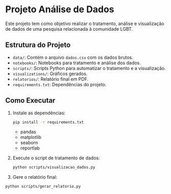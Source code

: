 # Projeto Análise de Dados

Este projeto tem como objetivo realizar o tratamento, análise e visualização de dados de uma pesquisa relacionada à comunidade LGBT.

## Estrutura do Projeto

- `data/`: Contém o arquivo `dados.csv` com os dados brutos.
- `notebooks/`: Notebooks para tratamento e análise dos dados.
- `scripts/`: Scripts Python para automatizar o tratamento e a visualização.
- `visualizations/`: Gráficos gerados.
- `relatorios/`: Relatório final em PDF.
- `requirements.txt`: Dependências do projeto.

## Como Executar

1. Instale as dependências:
     ```bash
     pip install -r requirements.txt
     ```
    - pandas
    - matplotlib
    - seaborn
    - reportlab

 
2. Execute o script de tratamento de dados:
   ```bash
   python scripts/visualizacao_dados.py 
   ```
  
4. Gere o relatório final:
```bash
python scripts/gerar_relatorio.py
```
